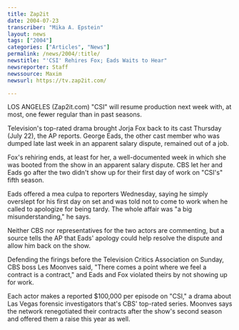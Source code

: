 ```yaml
---
title: Zap2it
date: 2004-07-23
transcriber: "Mika A. Epstein"
layout: news
tags: ["2004"]
categories: ["Articles", "News"]
permalink: /news/2004/:title/
newstitle: "'CSI' Rehires Fox; Eads Waits to Hear"
newsreporter: Staff
newssource: Maxim
newsurl: https://tv.zap2it.com/

---
```


LOS ANGELES (Zap2it.com) "CSI" will resume production next week with, at most, one fewer regular than in past seasons.

Television's top-rated drama brought Jorja Fox back to its cast Thursday (July 22), the AP reports. George Eads, the other cast member who was dumped late last week in an apparent salary dispute, remained out of a job.

Fox's rehiring ends, at least for her, a well-documented week in which she was booted from the show in an apparent salary dispute. CBS let her and Eads go after the two didn't show up for their first day of work on "CSI's" fifth season.

Eads offered a mea culpa to reporters Wednesday, saying he simply overslept for his first day on set and was told not to come to work when he called to apologize for being tardy. The whole affair was "a big misunderstanding," he says.

Neither CBS nor representatives for the two actors are commenting, but a source tells the AP that Eads' apology could help resolve the dispute and allow him back on the show.

Defending the firings before the Television Critics Association on Sunday, CBS boss Les Moonves said, "There comes a point where we feel a contract is a contract," and Eads and Fox violated theirs by not showing up for work.

Each actor makes a reported $100,000 per episode on "CSI," a drama about Las Vegas forensic investigators that's CBS' top-rated series. Moonves says the network renegotiated their contracts after the show's second season and offered them a raise this year as well.
